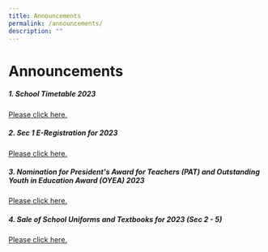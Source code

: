 ```yaml
---
title: Announcements
permalink: /announcements/
description: ""
---
```

# **Announcements**

##### 1\. **School Timetable 2023**   
[Please click here.](/links-n-resources/school-timetable-2023)

##### 2\. **Sec 1 E-Registration for 2023**
[Please click here.](/parents-links/sec-1-e-registration-for-2023)

##### 3\. **Nomination for President's Award for Teachers (PAT) and Outstanding Youth in Education Award (OYEA) 2023**

[Please click here.](/other/nomination-for-presidents-award-for-teachers-pat-and-outstanding-youth-in-education-award-oyea-2023)

##### 4\. **Sale of School Uniforms and Textbooks for 2023 (Sec 2 - 5)**

[Please click here.](/parents-links/sale-of-school-uniforms-n-textbooks-for-2023-sec-2-5)